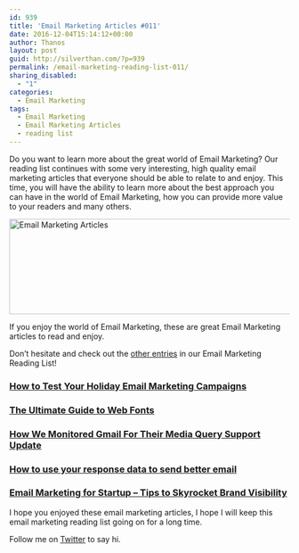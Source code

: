 ```yaml
---
id: 939
title: 'Email Marketing Articles #011'
date: 2016-12-04T15:14:12+00:00
author: Thanos
layout: post
guid: http://silverthan.com/?p=939
permalink: /email-marketing-reading-list-011/
sharing_disabled:
  - "1"
categories:
  - Email Marketing
tags:
  - Email Marketing
  - Email Marketing Articles
  - reading list
---
```

Do you want to learn more about the great world of Email Marketing? Our reading list continues with some very interesting, high quality email marketing articles that everyone should be able to relate to and enjoy. This time, you will have the ability to learn more about the best approach you can have in the world of Email Marketing, how you can provide more value to your readers and many others.

<img class="alignnone size-full wp-image-946" src="http://silverthan.com/wp-content/uploads/2016/12/email-marketing-articles.jpg" alt="Email Marketing Articles" width="535" height="171" srcset="http://silverthan.com/wp-content/uploads/2016/12/email-marketing-articles.jpg 535w, http://silverthan.com/wp-content/uploads/2016/12/email-marketing-articles-300x96.jpg 300w" sizes="(max-width: 535px) 100vw, 535px" /> 

If you enjoy the world of Email Marketing, these are great Email Marketing articles to read and enjoy.

Don’t hesitate and check out the [other entries](http://silverthan.com/category/email-marketing/) in our Email Marketing Reading List!

### [How to Test Your Holiday Email Marketing Campaigns](https://sendgrid.com/blog/how-to-test-your-holiday-email-marketing-campaigns/)

### [The Ultimate Guide to Web Fonts](https://litmus.com/blog/the-ultimate-guide-to-web-fonts)

### [How We Monitored Gmail For Their Media Query Support Update](https://www.emailonacid.com/blog/details/C4/how-we-monitored-gmail-for-their-media-query-support-update)

### [How to use your response data to send better email](http://myemma.com/blog/article/how-to-use-your-response-data-to-send-better-email#When:14:17Z)

### [Email Marketing for Startup – Tips to Skyrocket Brand Visibility](http://www.emailmonks.com/blog/email-marketing/email-marketing-startups-skyrocket-brand/)

I hope you enjoyed these email marketing articles, I hope I will keep this email marketing reading list going on for a long time.

Follow me on [Twitter](https://twitter.com/silverthan) to say hi.